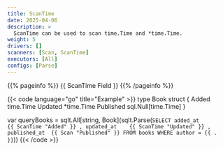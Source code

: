 ```yaml
---
title: ScanTime
date: 2025-04-06
description: >
  ScanTime can be used to scan time.Time and *time.Time.
weight: 5
drivers: []
scanners: [Scan, ScanTime]
executors: [All]
configs: [Parse]
---
```


{{% pageinfo %}}
{{ ScanTime Field }}
{{% /pageinfo %}}

{{< code language="go" title="Example" >}}
type Book struct {
  Added     time.Time
  Updated   *time.Time
  Published sql.Null[time.Time]
}

var queryBooks = sqlt.All[string, Book](sqlt.Parse(`
  SELECT
    added_at        {{ ScanTime "Added" }}
    , updated_at    {{ ScanTime "Updated" }}
    , published_at  {{ Scan "Published" }}
  FROM books
  WHERE author = {{ . }}
`))
{{< /code >}}

